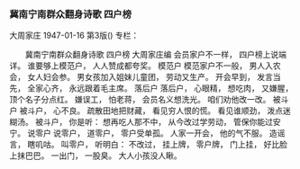 ### 冀南宁南群众翻身诗歌  四户榜
大周家庄
1947-01-16
第3版()
专栏：

　　冀南宁南群众翻身诗歌
    四户榜
    大周家庄编
    会员家户不一样，
    四户榜上说端详。
    谁要够上模范户，
    人人赞成都夸奖。
    模范户
    模范家户不一般，
    男人入农会，
    女人妇会参。
    男女孩加入姐妹儿童团，
    劳动又生产。
    开会早到，
    发言当先，
    全家心齐，
    永远跟着毛主席。
    落后户
    落后户，
    心眼精，
    想吃肉，
    又嫌腥，
    顶个名子分点红。
    嫌误工，
    怕老蒋，
    会员名义想洗光。
    咱们劝他改一改。
    被斗户
    被斗户，
    心不良。
    疏散田地把财藏，
    看见穷人恨的慌。
    看见谁顺劲，
    泼点迷糊汤。
    被斗户，
    你是听：
    想再吃人那不中，
    从今改过学劳动，
    管保你能过安宁。
    说零户
    说零户，
    道零户，
    零户受单孤。
    人家一开会，
    他的气不服。
    造谣言，
    瞎叽咕。
    叫零户，
    听明白：
    不改过，
    挂上牌，
    零户牌，
    门上挂，
    好比脸上抹巴巴。
    一出门，
    一股臭。
    大人小孩没人瞅。
